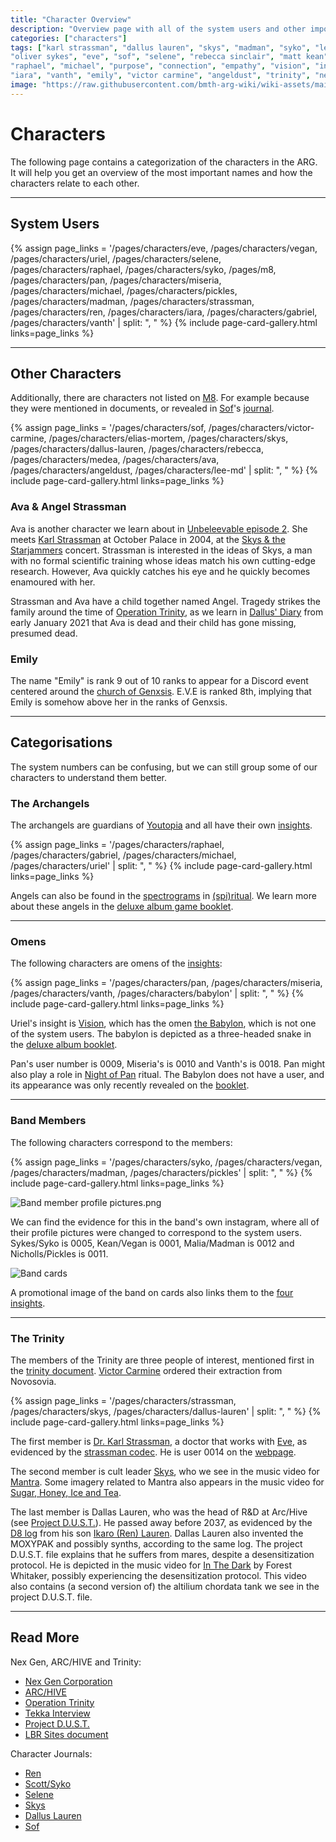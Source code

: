 ```yaml
---
title: "Character Overview"
description: "Overview page with all of the system users and other important characters."
categories: ["characters"]
tags: ["karl strassman", "dallus lauren", "skys", "madman", "syko", "lee malia", "vegan", "matt nichols", "pickles", 
"oliver sykes", "eve", "sof", "selene", "rebecca sinclair", "matt kean", "uriel", "archangels", "omens", "gabriel", 
"raphael", "michael", "purpose", "connection", "empathy", "vision", "insights", "nex gen", "m8", "ikaro lauren", "ren", 
"iara", "vanth", "emily", "victor carmine", "angeldust", "trinity", "nex gen employees", "arc/hive"]
image: "https://raw.githubusercontent.com/bmth-arg-wiki/wiki-assets/main/characters/characters-300x300.jpg"
---
```


# Characters

The following page contains a categorization of the characters in the ARG. It will help you get an overview of the most 
important names and how the characters relate to each other.

***

## System Users

{% assign page_links = '/pages/characters/eve, /pages/characters/vegan, /pages/characters/uriel, /pages/characters/selene, /pages/characters/raphael, /pages/characters/syko, /pages/m8, /pages/characters/pan, /pages/characters/miseria, /pages/characters/michael, /pages/characters/pickles, /pages/characters/madman, /pages/characters/strassman, /pages/characters/ren, /pages/characters/iara, /pages/characters/gabriel, /pages/characters/vanth' | split: ", " %}
{% include page-card-gallery.html links=page_links %}

***

## Other Characters

Additionally, there are characters not listed on [M8](../m8). For example because they were 
mentioned in documents, or revealed in [Sof](sof)'s [journal](../website/journal.md).

{% assign page_links = '/pages/characters/sof, /pages/characters/victor-carmine, /pages/characters/elias-mortem, /pages/characters/skys, /pages/characters/dallus-lauren, /pages/characters/rebecca, /pages/characters/medea, /pages/characters/ava, /pages/characters/angeldust, /pages/characters/lee-md' | split: ", " %}
{% include page-card-gallery.html links=page_links %}

### Ava & Angel Strassman

Ava is another character we learn about in [Unbeleevable episode 2](../for-sof/unbeleevable2). She meets 
[Karl Strassman](strassman) at October Palace in 2004, at the [Skys & the Starjammers](../for-sof/skystarjammers) 
concert. Strassman is interested in the ideas of Skys, a man with no formal scientific training whose ideas match his 
own cutting-edge research. However, Ava quickly catches his eye and he quickly becomes enamoured with her. 

Strassman and Ava have a child together named Angel. Tragedy strikes the family around the time of [Operation Trinity](../for-sof/trinity_document), 
as we learn in [Dallus' Diary](../for-sof/dallus-diary) from early January 2021 that Ava is dead and their child 
has gone missing, presumed dead.

### Emily

The name "Emily" is rank 9 out of 10 ranks to appear for a Discord event centered around the 
[church of Genxsis](../lore/church). E.V.E is ranked 8th, implying that Emily is somehow above her in the ranks of Genxsis.

***

## Categorisations

The system numbers can be confusing, but we can still group some of our 
characters to understand them better.

### The Archangels

The archangels are guardians of [Youtopia](../lore/youtopia) and all have their own [insights](../lore/insights).

{% assign page_links = '/pages/characters/raphael, /pages/characters/gabriel, /pages/characters/michael, /pages/characters/uriel' | split: ", " %}
{% include page-card-gallery.html links=page_links %}

Angels can also be found in the [spectrograms](../music/spectrograms) in
[(spi)ritual](../music/song-spiritual). We learn more about these angels in the [deluxe album game booklet](../lore/booklet).

***

### Omens

The following characters are omens of the [insights](../lore/insights):

{% assign page_links = '/pages/characters/pan, /pages/characters/miseria, /pages/characters/vanth, /pages/characters/babylon' | split: ", " %}
{% include page-card-gallery.html links=page_links %}

Uriel's insight is [Vision](../lore/insight4-vision), which has the omen [the Babylon](babylon), which is not one of the 
system users. The babylon is depicted as a three-headed snake in the [deluxe album booklet](../lore/booklet).

Pan's user number is 0009, Miseria's is 0010 and Vanth's is 0018. Pan might also 
play a role in [Night of Pan](../lore/night-of-pan) ritual. The Babylon does not have a user, and its appearance was only recently revealed on the [booklet](../lore/booklet).

***

### Band Members

The following characters correspond to the members:

{% assign page_links = '/pages/characters/syko, /pages/characters/vegan, /pages/characters/madman, /pages/characters/pickles' | split: ", " %}
{% include page-card-gallery.html links=page_links %}

![Band member profile pictures.png](https://raw.githubusercontent.com/bmth-arg-wiki/wiki-assets/main/socials/band_member_profiles.png)

We can find the evidence for this in the band's own instagram, where all of their profile pictures were changed to 
correspond to the system users. Sykes/Syko is 0005, Kean/Vegan is 0001, Malia/Madman is 0012 and Nicholls/Pickles is 0011.

![Band cards](https://raw.githubusercontent.com/bmth-arg-wiki/wiki-assets/main/characters/band-cards.png)

A promotional image of the band on cards also links them to the [four insights](../lore/insights).

***

### The Trinity

The members of the Trinity are three people of interest, mentioned first in the [trinity document](../for-sof/trinity_document). 
[Victor Carmine](victor-carmine) ordered their extraction from Novosovia.

{% assign page_links = '/pages/characters/strassman, /pages/characters/skys, /pages/characters/dallus-lauren' | split: ", " %}
{% include page-card-gallery.html links=page_links %}

The first member is [Dr. Karl Strassman](strassman), a doctor that works with [Eve](eve), as 
evidenced by the [strassman codec](../for-sof/strassmancodec). He is user 0014 on the [webpage](../website/website).

The second member is cult leader [Skys](skys), who we see in the music video for [Mantra](../music/amo-mantra). Some 
imagery related to Mantra also appears in the music video for [Sugar, Honey, Ice and Tea](../music/amo-shit).

The last member is Dallas Lauren, who was the head of R&D at Arc/Hive (see [Project D.U.S.T.](../for-sof/project_dust)). 
He passed away before 2037, as evidenced by the [D8 log](../for-sof/lauren_d8_log) from his son 
[Ikaro (Ren) Lauren](ren). Dallas Lauren also invented the MOXYPAK and possibly synths, according to the 
same log. The project D.U.S.T. file explains that he suffers from mares, despite a desensitization protocol. 
He is depicted in the music video for [In The Dark](../music/amo-in-the-dark) by Forest Whitaker, possibly 
experiencing the desensitization protocol. This video also contains (a second version of) the altilium chordata 
tank we see in the project D.U.S.T. file.

***

## Read More

Nex Gen, ARC/HIVE and Trinity:

- [Nex Gen Corporation](../lore/nex-gen-corporation)
- [ARC/HIVE](../lore/archive)
- [Operation Trinity](../for-sof/trinity_document)
- [Tekka Interview](../for-sof/tekka_interview)
- [Project D.U.S.T.](../for-sof/project_dust)
- [LBR Sites document](../for-sof/lbr_sites)
 
Character Journals:

- [Ren](../for-sof/lauren_d8_log)
- [Scott/Syko](../for-sof/scott_personal_journal)
- [Selene](../for-sof/selene_personal_journal)
- [Skys](../for-sof/skys-diary)
- [Dallus Lauren](../for-sof/dallus-diary)
- [Sof](../website/journal.md)
